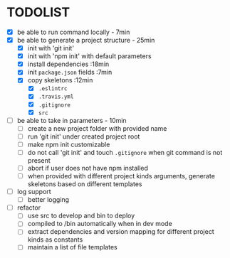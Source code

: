 # TODOLIST

* [x] be able to run command locally - 7min
* [x] be able to generate a project structure - 25min
  * [x] init with 'git init'
  * [x] init with 'npm init' with default parameters
  * [x] install dependencies :18min
  * [x] init `package.json` fields :7min
  * [x] copy skeletons :12min
    * [x] `.eslintrc` 
    * [x] `.travis.yml`
    * [x] `.gitignore`
    * [x] `src`
* [ ] be able to take in parameters - 10min
  * [ ] create a new project folder with provided name
  * [ ] run 'git init' under created project root
  * [ ] make npm init customizable
  * [ ] do not call 'git init' and touch `.gitignore` when git command is not present
  * [ ] abort if user does not have npm installed
  * [ ] when provided with different project kinds arguments, generate skeletons based on different templates
* [ ] log support
  * [ ] better logging
* [ ] refactor
  * [ ] use src to develop and bin to deploy
  * [ ] compiled to /bin automatically when in dev mode
  * [ ] extract dependencies and version mapping for different project kinds as constants 
  * [ ] maintain a list of file templates
